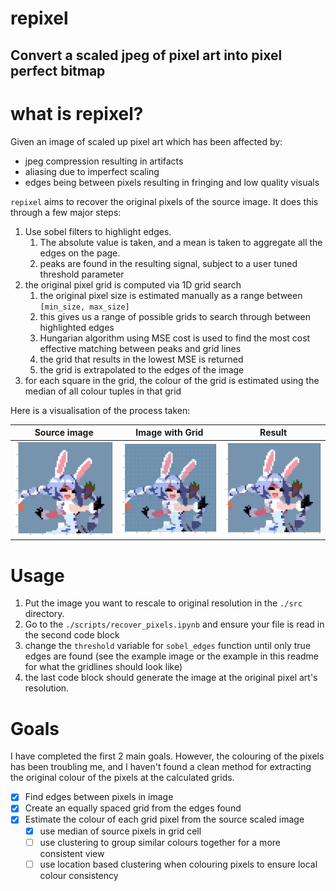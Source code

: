 # repixel
## Convert a scaled jpeg of pixel art into pixel perfect bitmap

# what is repixel?

Given an image of scaled up pixel art which has been affected by:

* jpeg compression resulting in artifacts
* aliasing due to imperfect scaling
* edges being between pixels resulting in fringing and low quality visuals

`repixel` aims to recover the original pixels of the source image. It does this through a few major steps:

1. Use sobel filters to highlight edges. 
    1. The absolute value is taken, and a mean is taken to aggregate all the edges on the page.
    2. peaks are found in the resulting signal, subject to a user tuned threshold parameter
2. the original pixel grid is computed via 1D grid search
    1. the original pixel size is estimated manually as a range between `[min_size, max_size]`
    2. this gives us a range of possible grids to search through between highlighted edges
    3. Hungarian algorithm using MSE cost is used to find the most cost effective matching between peaks and grid lines
    4. the grid that results in the lowest MSE is returned
    5. the grid is extrapolated to the edges of the image
3. for each square in the grid, the colour of the grid is estimated using the median of all colour tuples in that grid

Here is a visualisation of the process taken:

Source image             |  Image with Grid           | Result
:-------------------------:|:-------------------------:|:----:
![](./static/source.png)  |  ![](./static/grid.png)| ![](./static/result.png)

# Usage

1. Put the image you want to rescale to original resolution in the `./src` directory.
2. Go to the `./scripts/recover_pixels.ipynb` and ensure your file is read in the second code block
3. change the `threshold` variable for `sobel_edges` function until only true edges are found (see the example image or the example in this readme for what the gridlines should look like)
4. the last code block should generate the image at the original pixel art's resolution.

# Goals

I have completed the first 2 main goals. However, the colouring of the pixels has been troubling me, and I haven't found a clean method for extracting the original colour of the pixels at the calculated grids.

- [x] Find edges between pixels in image
- [x] Create an equally spaced grid from the edges found
- [x] Estimate the colour of each grid pixel from the source scaled image
    - [x] use median of source pixels in grid cell
    - [ ] use clustering to group similar colours together for a more consistent view
    - [ ] use location based clustering when colouring pixels to ensure local colour consistency
